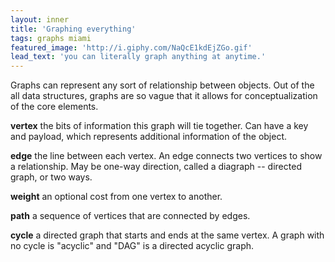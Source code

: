 ```yaml
---
layout: inner
title: 'Graphing everything'
tags: graphs miami
featured_image: 'http://i.giphy.com/NaQcE1kdEjZGo.gif'
lead_text: 'you can literally graph anything at anytime.'
---
```

Graphs can represent any sort of relationship between objects. Out of the all data structures, graphs are so vague that it allows for conceptualization of the core elements.

 **vertex** the bits of information this graph will tie together. Can have a key and payload, which represents additional information of the object.

 **edge** the line between each vertex. An edge connects two vertices to show a relationship. May be one-way direction, called a diagraph -- directed graph, or two ways.

 **weight** an optional cost from one vertex to another.

 **path** a sequence of vertices that are connected by edges.

 **cycle** a directed graph that starts and ends at the same vertex. A graph with no cycle is "acyclic" and "DAG" is a directed acyclic graph. 
